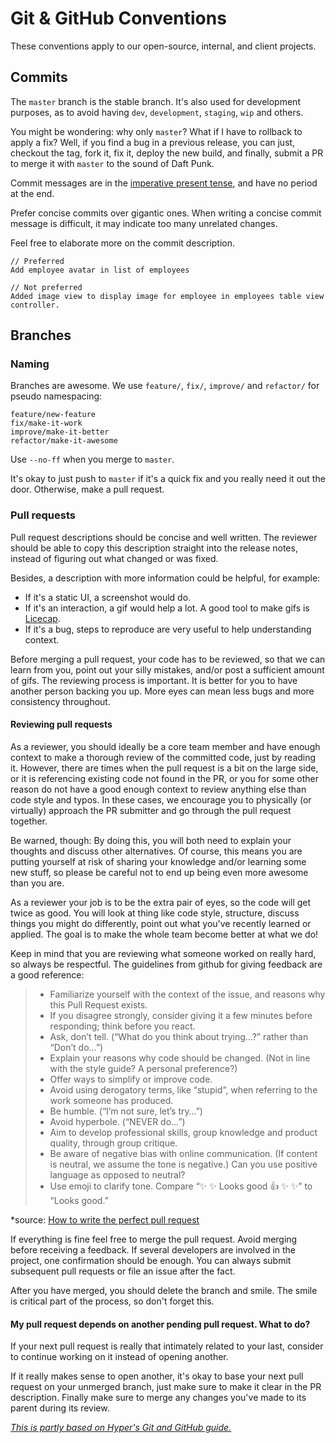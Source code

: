 # Git & GitHub Conventions

These conventions apply to our open-source, internal, and client projects.

## Commits

The `master` branch is the stable branch. It's also used for development
purposes, as to avoid having `dev`, `development`, `staging`, `wip` and others.

You might be wondering: why only `master`? What if I have to rollback to apply
a fix? Well, if you find a bug in a previous release, you can just, checkout the tag,
fork it, fix it, deploy the new build, and finally, submit a PR to merge it with `master`
to the sound of Daft Punk.

Commit messages are in the [imperative present tense](http://stackoverflow.com/questions/3580013/should-i-use-past-or-present-tense-in-git-commit-messages), and have no period at the end.

Prefer concise commits over gigantic ones. When writing a concise commit message
is difficult, it may indicate too many unrelated changes.

Feel free to elaborate more on the commit description.

```
// Preferred
Add employee avatar in list of employees

// Not preferred
Added image view to display image for employee in employees table view controller.
```

## Branches

### Naming

Branches are awesome. We use `feature/`, `fix/`, `improve/` and `refactor/` for pseudo namespacing:

```
feature/new-feature
fix/make-it-work
improve/make-it-better
refactor/make-it-awesome
```

Use `--no-ff` when you merge to `master`.

It's okay to just push to `master` if it's a quick fix and you really need
it out the door. Otherwise, make a pull request.

### Pull requests

Pull request descriptions should be concise and well written. The reviewer should
be able to copy this description straight into the release notes, instead of
figuring out what changed or was fixed.

Besides, a description with more information could be helpful, for example:

- If it's a static UI, a screenshot would do. 
- If it's an interaction, a gif would help a lot. A good tool to make gifs is [Licecap](http://www.cockos.com/licecap/).
- If it's a bug, steps to reproduce are very useful to help understanding context.

Before merging a pull request, your code has to be reviewed, so that we can learn from you, 
point out your silly mistakes, and/or post a sufficient amount of gifs. The reviewing
process is important. It is better for you to have another person backing you up. More eyes
can mean less bugs and more consistency throughout.

#### Reviewing pull requests

As a reviewer, you should ideally be a core team member and have enough context
to make a thorough review of the committed code, just by reading it. However,
there are times when the pull request is a bit on the large side, or it is
referencing existing code not found in the PR, or you for some other reason do
not have a good enough context to review anything else than code style and typos.
In these cases, we encourage you to physically (or virtually) approach the PR
submitter and go through the pull request together.

Be warned, though: By doing this, you will both need to explain your thoughts and
discuss other alternatives. Of course, this means you are putting yourself at risk
of sharing your knowledge and/or learning some new stuff, so please be careful not
to end up being even more awesome than you are.

As a reviewer your job is to be the extra pair of eyes, so the code will get twice 
as good. You will look at thing like code style, structure, discuss things you might 
do differently, point out what you've recently learned or applied. The goal is to 
make the whole team become better at what we do!

Keep in mind that you are reviewing what someone worked on really hard, so always be 
respectful. The guidelines from github for giving feedback are a good reference:

> - Familiarize yourself with the context of the issue, and reasons why this Pull Request exists.
> - If you disagree strongly, consider giving it a few minutes before responding; think before you react.
> - Ask, don’t tell. (“What do you think about trying…?” rather than “Don’t do…”)
> - Explain your reasons why code should be changed. (Not in line with the style guide? A personal preference?)
> - Offer ways to simplify or improve code.
> - Avoid using derogatory terms, like “stupid”, when referring to the work someone has produced.
> - Be humble. (“I’m not sure, let’s try…”)
> - Avoid hyperbole. (“NEVER do…”)
> - Aim to develop professional skills, group knowledge and product quality, through group critique.
> - Be aware of negative bias with online communication. (If content is neutral, we assume the tone is negative.) Can you use positive language as opposed to neutral?
> - Use emoji to clarify tone. Compare “✨ ✨ Looks good 👍 ✨ ✨” to “Looks good.”

*source: [How to write the perfect pull request](https://github.com/blog/1943-how-to-write-the-perfect-pull-request)

If everything is fine feel free to merge the pull request. Avoid merging before receiving
a feedback. If several developers are involved in the project, one confirmation should be 
enough. You can always submit subsequent pull requests or file an issue after the fact.

After you have merged, you should delete the branch and smile. The smile is critical 
part of the process, so don't forget this.

#### My pull request depends on another pending pull request. What to do?

If your next pull request is really that intimately related to your last,
consider to continue working on it instead of opening another.

If it really makes sense to open another, it's okay to base your next pull
request on your unmerged branch, just make sure to make it clear in the PR description.
Finally make sure to merge any changes you've made to its parent during its review.

[_This is partly based on Hyper's Git and GitHub guide._](https://github.com/hyperoslo/playbook/blob/master/GIT_AND_GITHUB.md)
